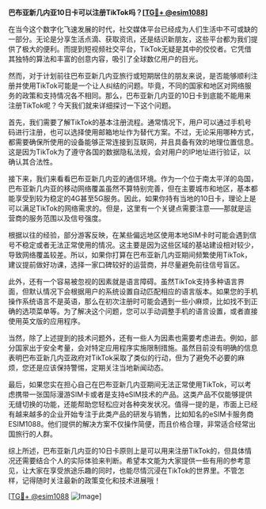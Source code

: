 **巴布亚新几内亚10日卡可以注册TikTok吗？[[TG💪+ @esim1088](https://t.me/s/esim1088)]**

在当今这个数字化飞速发展的时代，社交媒体平台已经成为人们生活中不可或缺的一部分。无论是分享生活点滴、获取资讯，还是结识新朋友，这些平台都为我们提供了极大的便利。而提到短视频社交平台，TikTok无疑是其中的佼佼者。它凭借其独特的算法和丰富的创意内容，吸引了全球数亿用户的目光。

然而，对于计划前往巴布亚新几内亚旅行或短期居住的朋友来说，是否能够顺利注册并使用TikTok可能是一个让人纠结的问题。毕竟，不同的国家和地区对网络服务的政策和支持情况各不相同。那么，巴布亚新几内亚的10日卡到底能不能用来注册TikTok呢？今天我们就来详细探讨一下这个问题。

首先，我们需要了解TikTok的基本注册流程。通常情况下，用户可以通过手机号码进行注册，也可以选择使用邮箱地址作为替代方案。不过，无论采用哪种方式，都需要确保所使用的设备能够正常连接到互联网，并且具备有效的地理位置信息。这是因为TikTok为了遵守各国的数据隐私法规，会对用户的IP地址进行验证，以确认其合法性。

接下来，我们来看看巴布亚新几内亚的通信环境。作为一个位于南太平洋的岛国，巴布亚新几内亚的移动网络覆盖虽然不算特别完善，但在主要城市和地区，基本都能享受到较为稳定的4G甚至5G服务。因此，如果你持有当地的10日卡，理论上是可以满足TikTok的网络需求的。但是，这里有一个关键点需要注意——那就是运营商的服务范围以及信号强度。

根据以往的经验，部分游客反映，在某些偏远地区使用本地SIM卡时可能会遇到信号不稳定或者无法正常使用的情况。这主要是因为这些区域的基站建设相对较少，导致网络覆盖较差。所以，如果你打算在巴布亚新几内亚期间频繁使用TikTok，建议提前做好功课，选择一家口碑较好的运营商，并尽量避免前往信号盲区。

此外，还有一个容易被忽视的因素就是语言障碍。虽然TikTok支持多种语言界面，但默认情况下会根据用户的系统设置自动匹配相应的语言版本。如果您的手机操作系统语言不是英语，那么在初次注册时可能会遇到一些小麻烦，比如找不到正确的选项菜单等。为了解决这个问题，您可以手动调整手机的语言设置，或者直接使用英文版的应用程序。

当然，除了上述提到的技术问题外，还有一些人为因素也需要考虑进去。例如，部分国家出于安全考量，会对特定应用程序实施限制措施。虽然目前没有明确的信息表明巴布亚新几内亚政府对TikTok采取了类似的行动，但为了避免不必要的麻烦，您还是应该保持警惕，定期关注当地新闻动态。

最后，如果您实在担心自己在巴布亚新几内亚期间无法正常使用TikTok，可以考虑携带一张国际漫游SIM卡或者是支持eSIM技术的产品。这类产品不仅能够提供无缝切换的功能，还能帮助您轻松应对各种突发状况。值得一提的是，市面上已经有越来越多的企业开始专注于此类产品的研发与销售，比如知名的eSIM卡服务商ESIM1088。他们提供的解决方案不仅操作简便，而且价格合理，非常适合经常出国旅行的人群。

综上所述，巴布亚新几内亚的10日卡原则上是可以用来注册TikTok的，但具体情况还需要结合个人的实际体验来判断。希望本文能为大家提供一些有用的参考意见，让大家在享受旅途乐趣的同时，也能尽情沉浸在TikTok的世界里。不管怎样，记得随时关注最新的政策变化和技术进展哦！

[[TG💪+ @esim1088](https://t.me/s/esim1088) ![Image](https://i.postimg.cc/4NQfJmqS/Snipaste-2025-05-13-00-14-12.png)]